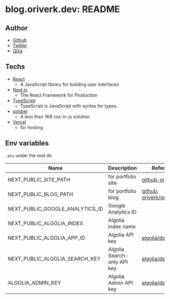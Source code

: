 # blog.oriverk.dev: README

## Author

- [Github](https://github.com/oriverk)
- [Twitter](https://twitter.com/not_you_die)
- [Qiita](https://qiita.com/OriverK)

## Techs

- [React](https://reactjs.org/)
  - A JavaScript library for building user interfaces
- [Next.js](https://nextjs.org/)
  - The React Framework for Production
- [TypeScript](https://www.typescriptlang.org/)
  - TypeScript is JavaScript with syntax for types.
- [goober](https://goober.rocks/)
  - A less than 1KB css-in-js solution
- [Vercel](https://vercel.com/)
  - for hosting

## Env variables

`.env` under the root dir.

| Name | Description | Reference |
| --- | --- | --- |
| NEXT_PUBLIC_SITE_PATH | for portfolio site | [github: oriverk/site](https://github.com/oriverk/site) |
| NEXT_PUBLIC_BLOG_PATH | for portfolio blog | [github: oriverk/oriverk.dev](https://github.com/oriverk/oriverk.dev) |
| NEXT_PUBLIC_GOOGLE_ANALYTICS_ID | Google Analytics ID |  |
NEXT_PUBLIC_ALGOLIA_INDEX | Algolia index name |  |
| NEXT_PUBLIC_ALGOLIA_APP_ID | Algolia API key | [algolia/doc/tools](https://www.algolia.com/doc/tools/crawler/apis/configuration/app-id/) |
| NEXT_PUBLIC_ALGOLIA_SEARCH_KEY | Algolia Search-only API key | [algolia/doc/guides](https://www.algolia.com/doc/guides/security/api-keys/#search-only-api-key) |
| ALGOLIA_ADMIN_KEY | Algolia Admin API key | [algolia/doc/guides](https://www.algolia.com/doc/guides/security/api-keys/#admin-api-key) |

